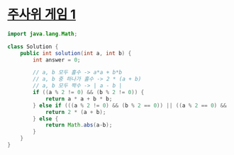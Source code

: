 # [주사위 게임 1](https://school.programmers.co.kr/learn/courses/30/lessons/181839)
```java
import java.lang.Math;

class Solution {
    public int solution(int a, int b) {
        int answer = 0;

        // a, b 모두 홀수 -> a*a + b*b
        // a, b 중 하나가 홀수 -> 2 * (a + b)
        // a, b 모두 짝수 -> | a - b |
        if ((a % 2 != 0) && (b % 2 != 0)) {
            return a * a + b * b;
        } else if (((a % 2 != 0) && (b % 2 == 0)) || ((a % 2 == 0) && (b % 2 != 0))) {
            return 2 * (a + b);
        } else {
            return Math.abs(a-b);
        }
    }
}
```